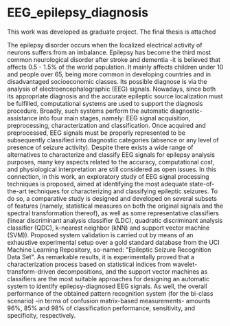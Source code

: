 # EEG_epilepsy_diagnosis
This work was developed as graduate project. The final thesis is attached

The epilepsy disorder occurs when the localized electrical activity of neurons suffers from an imbalance. Epilepsy has become the third most common neurological disorder after stroke and dementia -it is believed that affects 0.5 - 1.5% of the world population. It mainly affects children under 10 and people over 65, being more common in developing countries and in disadvantaged socioeconomic classes. Its possible diagnose is via the analysis of electroencephalographic (EEG) signals. Nowadays, since both its appropriate diagnosis and the accurate epileptic source localization must be fulfilled, computational systems are used to support the diagnosis procedure. Broadly, such systems perform the automatic diagnostic-assistance into four main stages, namely: EEG signal acquisition, preprocessing, characterization and classification. Once acquired and preprocessed, EEG signals must be properly represented to be subsequently classified into diagnostic categories (absence or any level of presence of seizure activity). Despite there exists a wide range of alternatives to characterize and classify EEG signals for epilepsy analysis purposes, many key aspects related to the accuracy, computational cost, and physiological interpretation are still considered as open issues. In this connection, in this work, an exploratory study of EEG signal processing techniques is proposed, aimed at identifying the most adequate state-of-the-art techniques for characterizing and classifying epileptic seizures. To do so, a comparative study is designed and developed on several subsets of features (namely, statistical measures on both the original signals and the spectral transformation thereof), as well as some representative classifiers (linear discriminant analysis classifier (LDC), quadratic discriminant analysis classifier (QDC), k-nearest neighbor (kNN) and support vector machine (SVM)). Proposed system validation is carried out by means of an exhaustive experimental setup over a gold standard database from the UCI Machine Learning Repository, so-named: "Epileptic Seizure Recognition Data Set". As remarkable results, it is experimentally proved that a characterization process based on statistical indices from wavelet-transform-driven decompositions, and the support vector machines as classifiers are the most suitable approaches for designing an automatic system to identify epilepsy-diagnosed EEG signals. As well, the overall performance of the obtained pattern recognition system (for the bi-class scenario) -in terms of confusion matrix-based measurements- amounts 96%, 85% and 98% of classification performance, sensitivity, and specificity, respectively.
